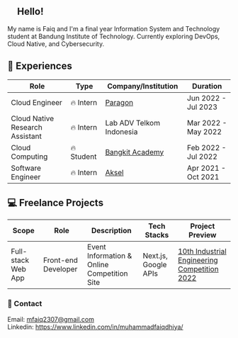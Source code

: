 ## <img src="https://raw.githubusercontent.com/MartinHeinz/MartinHeinz/master/wave.gif" width="17px"> Hello! 

My name is Faiq and I'm a final year Information System and Technology student at Bandung Institute of Technology. Currently exploring DevOps, Cloud Native, and Cybersecurity.

## 💼 Experiences
| Role | Type | Company/Institution | Duration |
| --- | --- | --- | --- |
| Cloud Engineer | :fire: Intern | [Paragon](https://www.paragon-innovation.com/) | Jun 2022 - Jul 2023 |
| Cloud Native Research Assistant | :fire: Intern | Lab ADV Telkom Indonesia | Mar 2022 - May 2022 |
| Cloud Computing | :fire: Student | [Bangkit Academy](https://grow.google/intl/id_id/bangkit/) | Feb 2022 - Jul 2022 |
| Software Engineer | :fire: Intern | [Aksel](https://aksel.co.id/) | Apr 2021 - Oct 2021 |

## :computer: Freelance Projects
| Scope | Role | Description | Tech Stacks | Project Preview |
| --- | --- | --- | --- | --- |
| Full-stack Web App | Front-end Developer | Event Information & Online Competition Site | Next.js, Google APIs | [10th Industrial Engineering Competition 2022](https://www.iecom.asia/) |

### 💬 Contact
Email: mfaiq2307@gmail.com<br>
Linkedin: https://www.linkedin.com/in/muhammadfaiqdhiya/
